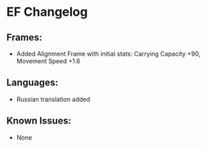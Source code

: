 #	EF Changelog

## Frames:
- Added Alignment Frame with initial stats: Carrying Capacity +90, Movement Speed +1.6

## Languages:
- Russian translation added

## Known Issues:
- None